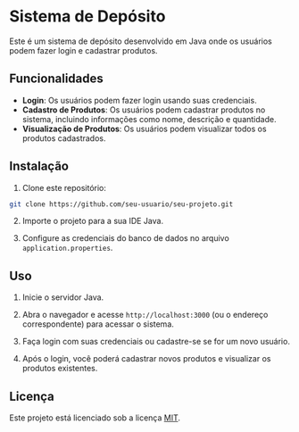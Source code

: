 # Sistema de Depósito

Este é um sistema de depósito desenvolvido em Java onde os usuários podem fazer login e cadastrar produtos.

## Funcionalidades

- **Login**: Os usuários podem fazer login usando suas credenciais.
- **Cadastro de Produtos**: Os usuários podem cadastrar produtos no sistema, incluindo informações como nome, descrição e quantidade.
- **Visualização de Produtos**: Os usuários podem visualizar todos os produtos cadastrados.


## Instalação

1. Clone este repositório:

```bash
git clone https://github.com/seu-usuario/seu-projeto.git
```

2. Importe o projeto para a sua IDE Java.

3. Configure as credenciais do banco de dados no arquivo `application.properties`.


## Uso

1. Inicie o servidor Java.

2. Abra o navegador e acesse `http://localhost:3000` (ou o endereço correspondente) para acessar o sistema.

3. Faça login com suas credenciais ou cadastre-se se for um novo usuário.

4. Após o login, você poderá cadastrar novos produtos e visualizar os produtos existentes.


## Licença

Este projeto está licenciado sob a licença [MIT](https://opensource.org/licenses/MIT).